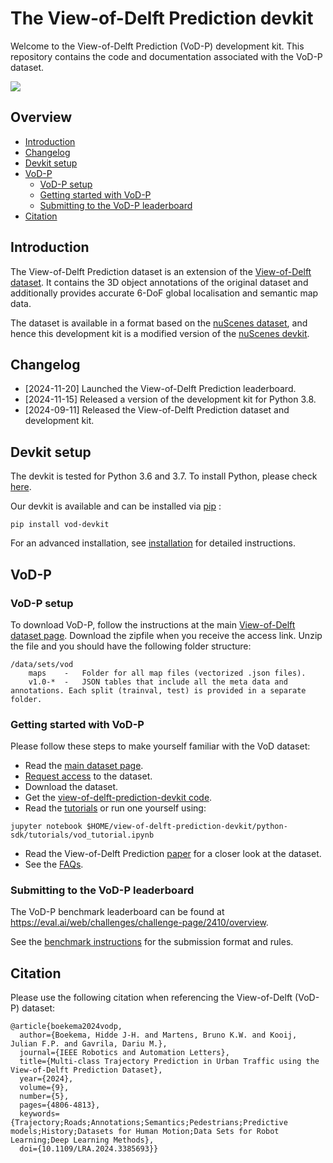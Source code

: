 # The View-of-Delft Prediction devkit
Welcome to the View-of-Delft Prediction (VoD-P) development kit. This repository contains the code and documentation associated with the VoD-P dataset.

![](TODO)

## Overview
- [Introduction](#introduction)
- [Changelog](#changelog)
- [Devkit setup](#devkit-setup)
- [VoD-P](#vod-p)
  - [VoD-P setup](#vod-p-setup)
  - [Getting started with VoD-P](#getting-started-with-vod-p)
  - [Submitting to the VoD-P leaderboard](#submitting-to-the-vod-p-leaderboard)
- [Citation](#citation)

## Introduction 
The View-of-Delft Prediction dataset is an extension of the [View-of-Delft dataset](https://intelligent-vehicles.org/datasets/view-of-delft/). It contains the 3D object annotations of the original dataset and additionally provides accurate 6-DoF global localisation and semantic map data.

The dataset is available in a format based on the [nuScenes dataset](https://www.nuscenes.org/), and hence this development kit is a modified version of the [nuScenes devkit](https://github.com/nutonomy/nuscenes-devkit).


## Changelog
- [2024-11-20] Launched the View-of-Delft Prediction leaderboard.
- [2024-11-15] Released a version of the development kit for Python 3.8.
- [2024-09-11] Released the View-of-Delft Prediction dataset and development kit.

## Devkit setup
The devkit is tested for Python 3.6 and 3.7.
To install Python, please check [here](https://github.com/nutonomy/view-of-delft-prediction-devkit/blob/master/docs/installation.md#install-python).

Our devkit is available and can be installed via [pip](https://pip.pypa.io/en/stable/installing/) :
```
pip install vod-devkit
```

For an advanced installation, see [installation](docs/installation.md) for detailed instructions.


## VoD-P

### VoD-P setup
To download VoD-P, follow the instructions at the main [View-of-Delft dataset page](https://intelligent-vehicles.org/datasets/view-of-delft/).
Download the zipfile when you receive the access link. 
Unzip the file and you should have the following folder structure:
```
/data/sets/vod
    maps	-	Folder for all map files (vectorized .json files).
    v1.0-*	-	JSON tables that include all the meta data and annotations. Each split (trainval, test) is provided in a separate folder.
```


### Getting started with VoD-P

Please follow these steps to make yourself familiar with the VoD dataset:
- Read the [main dataset page](https://intelligent-vehicles.org/datasets/view-of-delft/).
- [Request access](https://docs.google.com/forms/d/e/1FAIpQLSdKvkuKbzmJTn8raJBAWgekAJCpaQLS_ED63sUS89Ezo61RCQ/viewform) to the dataset.
- Download the dataset.
- Get the [view-of-delft-prediction-devkit code](https://github.com/tudelft-iv/vod-devkit/tree/main).
- Read the [tutorials](https://github.com/tudelft-iv/view-of-delft-prediction-devkit/tree/main/python-sdk/tutorials) or run one yourself using:
```
jupyter notebook $HOME/view-of-delft-prediction-devkit/python-sdk/tutorials/vod_tutorial.ipynb
```
- Read the View-of-Delft Prediction [paper](https://ieeexplore.ieee.org/document/10493110) for a closer look at the dataset.
- See the [FAQs](https://github.com/tudelft-iv/view-of-delft-prediction-devkit/blob/main/docs/faqs.md).


### Submitting to the VoD-P leaderboard

The VoD-P benchmark leaderboard can be found at https://eval.ai/web/challenges/challenge-page/2410/overview.

See the [benchmark instructions](https://github.com/tudelft-iv/view-of-delft-prediction-devkit/blob/main/docs/benchmark_instructions.md) for the submission format and rules.


## Citation
Please use the following citation when referencing the View-of-Delft (VoD-P) dataset:
```
@article{boekema2024vodp,
  author={Boekema, Hidde J-H. and Martens, Bruno K.W. and Kooij, Julian F.P. and Gavrila, Dariu M.},
  journal={IEEE Robotics and Automation Letters}, 
  title={Multi-class Trajectory Prediction in Urban Traffic using the View-of-Delft Prediction Dataset}, 
  year={2024},
  volume={9},
  number={5},
  pages={4806-4813},
  keywords={Trajectory;Roads;Annotations;Semantics;Pedestrians;Predictive models;History;Datasets for Human Motion;Data Sets for Robot Learning;Deep Learning Methods},
  doi={10.1109/LRA.2024.3385693}}

```


